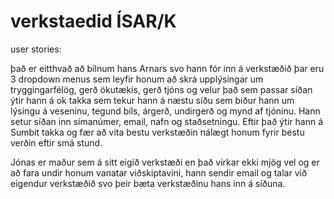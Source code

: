 # verkstaedid ÍSAR/K  

user stories:

það er eitthvað að bílnum hans Arnars svo hann fór inn á verkstæðið þar eru 3 dropdown menus sem leyfir honum að skrá upplýsingar um tryggingarfélög, gerð ökutækis, gerð tjóns og velur það sem passar síðan ýtir hann á ok takka sem tekur hann á næstu síðu sem biður hann um lýsingu á veseninu, tegund bíls, árgerð, undirgerð og mynd af tjóninu. Hann setur síðan inn símanúmer, email, nafn og staðsetningu. Eftir það ýtir hann á Sumbit takka og fær að vita bestu verkstæðin nálægt honum fyrir bestu verðin eftir smá stund.

Jónas er maður sem á sitt eigið verkstæði en það virkar ekki mjög vel og er að fara undir honum vanatar viðskiptavini, hann sendir email og talar við eigendur verkstæðið svo þeir bæta verkstæðinu hans inn á síðuna.
